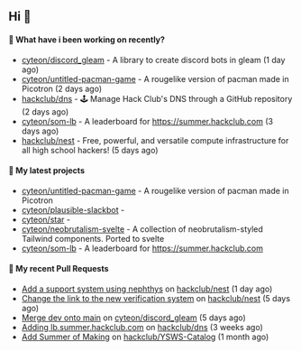 ## Hi 👋

#### 👀 What have i been working on recently?

- [cyteon/discord_gleam](https://github.com/cyteon/discord_gleam) - A library to create discord bots in gleam (1 day ago)
- [cyteon/untitled-pacman-game](https://github.com/cyteon/untitled-pacman-game) - A rougelike version of pacman made in Picotron (2 days ago)
- [hackclub/dns](https://github.com/hackclub/dns) - 🕹 Manage Hack Club's DNS through a GitHub repository (2 days ago)
- [cyteon/som-lb](https://github.com/cyteon/som-lb) - A leaderboard for https://summer.hackclub.com (3 days ago)
- [hackclub/nest](https://github.com/hackclub/nest) - Free, powerful, and versatile compute infrastructure for all high school hackers! (5 days ago)

#### 🌱 My latest projects

- [cyteon/untitled-pacman-game](https://github.com/cyteon/untitled-pacman-game) - A rougelike version of pacman made in Picotron
- [cyteon/plausible-slackbot](https://github.com/cyteon/plausible-slackbot) - 
- [cyteon/star](https://github.com/cyteon/star) - 
- [cyteon/neobrutalism-svelte](https://github.com/cyteon/neobrutalism-svelte) - A collection of neobrutalism-styled Tailwind components. Ported to svelte
- [cyteon/som-lb](https://github.com/cyteon/som-lb) - A leaderboard for https://summer.hackclub.com

#### 🔨 My recent Pull Requests

- [Add a support system using nephthys](https://github.com/hackclub/nest/pull/130) on [hackclub/nest](https://github.com/hackclub/nest) (1 day ago)
- [Change the link to the new verification system](https://github.com/hackclub/nest/pull/129) on [hackclub/nest](https://github.com/hackclub/nest) (5 days ago)
- [Merge dev onto main](https://github.com/cyteon/discord_gleam/pull/16) on [cyteon/discord_gleam](https://github.com/cyteon/discord_gleam) (5 days ago)
- [Adding lb.summer.hackclub.com](https://github.com/hackclub/dns/pull/1822) on [hackclub/dns](https://github.com/hackclub/dns) (3 weeks ago)
- [Add Summer of Making](https://github.com/hackclub/YSWS-Catalog/pull/89) on [hackclub/YSWS-Catalog](https://github.com/hackclub/YSWS-Catalog) (1 month ago)
